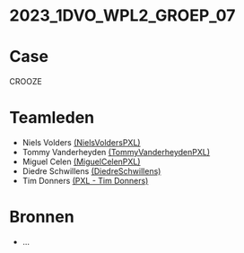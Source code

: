 # 2023_1DVO_WPL2_GROEP_07

# Case

CROOZE

# Teamleden

- Niels Volders [(NielsVoldersPXL)](https://github.com/NielsV123)
- Tommy Vanderheyden [(TommyVanderheydenPXL)](https://github.com/TommyVanderheydenPXL)
- Miguel Celen [(MiguelCelenPXL)](https://github.com/MiguelCelenPXL)
- Diedre Schwillens [(DiedreSchwillens)](https://github.com/DiedreSchwillens)
- Tim Donners [(PXL - Tim Donners)](https://github.com/Donrskbb)

# Bronnen

- ...